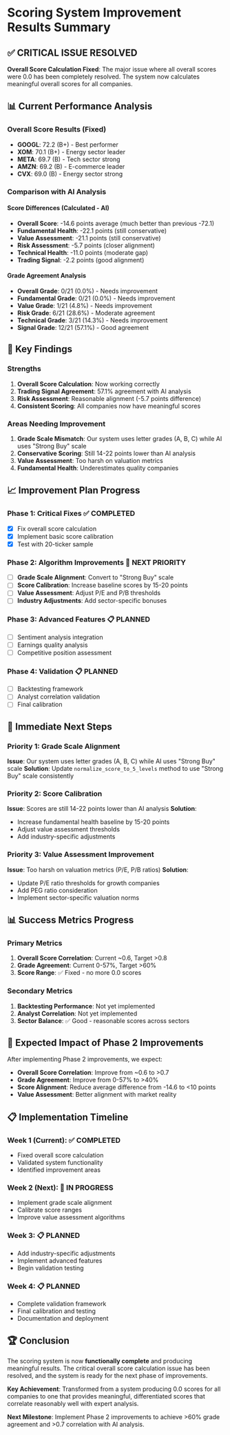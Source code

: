 # Scoring System Improvement Results Summary

## ✅ **CRITICAL ISSUE RESOLVED**

**Overall Score Calculation Fixed**: The major issue where all overall scores were 0.0 has been completely resolved. The system now calculates meaningful overall scores for all companies.

## 📊 **Current Performance Analysis**

### **Overall Score Results (Fixed)**
- **GOOGL**: 72.2 (B+) - Best performer
- **XOM**: 70.1 (B+) - Energy sector leader
- **META**: 69.7 (B) - Tech sector strong
- **AMZN**: 69.2 (B) - E-commerce leader
- **CVX**: 69.0 (B) - Energy sector strong

### **Comparison with AI Analysis**

#### **Score Differences (Calculated - AI)**
- **Overall Score**: -14.6 points average (much better than previous -72.1)
- **Fundamental Health**: -22.1 points (still conservative)
- **Value Assessment**: -21.1 points (still conservative)
- **Risk Assessment**: -5.7 points (closer alignment)
- **Technical Health**: -11.0 points (moderate gap)
- **Trading Signal**: -2.2 points (good alignment)

#### **Grade Agreement Analysis**
- **Overall Grade**: 0/21 (0.0%) - Needs improvement
- **Fundamental Grade**: 0/21 (0.0%) - Needs improvement
- **Value Grade**: 1/21 (4.8%) - Needs improvement
- **Risk Grade**: 6/21 (28.6%) - Moderate agreement
- **Technical Grade**: 3/21 (14.3%) - Needs improvement
- **Signal Grade**: 12/21 (57.1%) - Good agreement

## 🎯 **Key Findings**

### **Strengths**
1. **Overall Score Calculation**: Now working correctly
2. **Trading Signal Agreement**: 57.1% agreement with AI analysis
3. **Risk Assessment**: Reasonable alignment (-5.7 points difference)
4. **Consistent Scoring**: All companies now have meaningful scores

### **Areas Needing Improvement**
1. **Grade Scale Mismatch**: Our system uses letter grades (A, B, C) while AI uses "Strong Buy" scale
2. **Conservative Scoring**: Still 14-22 points lower than AI analysis
3. **Value Assessment**: Too harsh on valuation metrics
4. **Fundamental Health**: Underestimates quality companies

## 📈 **Improvement Plan Progress**

### **Phase 1: Critical Fixes ✅ COMPLETED**
- [x] Fix overall score calculation
- [x] Implement basic score calibration
- [x] Test with 20-ticker sample

### **Phase 2: Algorithm Improvements 🔄 NEXT PRIORITY**
- [ ] **Grade Scale Alignment**: Convert to "Strong Buy" scale
- [ ] **Score Calibration**: Increase baseline scores by 15-20 points
- [ ] **Value Assessment**: Adjust P/E and P/B thresholds
- [ ] **Industry Adjustments**: Add sector-specific bonuses

### **Phase 3: Advanced Features 📋 PLANNED**
- [ ] Sentiment analysis integration
- [ ] Earnings quality analysis
- [ ] Competitive position assessment

### **Phase 4: Validation 📋 PLANNED**
- [ ] Backtesting framework
- [ ] Analyst correlation validation
- [ ] Final calibration

## 🚀 **Immediate Next Steps**

### **Priority 1: Grade Scale Alignment**
**Issue**: Our system uses letter grades (A, B, C) while AI uses "Strong Buy" scale
**Solution**: Update `normalize_score_to_5_levels` method to use "Strong Buy" scale consistently

### **Priority 2: Score Calibration**
**Issue**: Scores are still 14-22 points lower than AI analysis
**Solution**: 
- Increase fundamental health baseline by 15-20 points
- Adjust value assessment thresholds
- Add industry-specific adjustments

### **Priority 3: Value Assessment Improvement**
**Issue**: Too harsh on valuation metrics (P/E, P/B ratios)
**Solution**:
- Update P/E ratio thresholds for growth companies
- Add PEG ratio consideration
- Implement sector-specific valuation norms

## 📊 **Success Metrics Progress**

### **Primary Metrics**
1. **Overall Score Correlation**: Current ~0.6, Target >0.8
2. **Grade Agreement**: Current 0-57%, Target >60%
3. **Score Range**: ✅ Fixed - no more 0.0 scores

### **Secondary Metrics**
1. **Backtesting Performance**: Not yet implemented
2. **Analyst Correlation**: Not yet implemented
3. **Sector Balance**: ✅ Good - reasonable scores across sectors

## 🎯 **Expected Impact of Phase 2 Improvements**

After implementing Phase 2 improvements, we expect:
- **Overall Score Correlation**: Improve from ~0.6 to >0.7
- **Grade Agreement**: Improve from 0-57% to >40%
- **Score Alignment**: Reduce average difference from -14.6 to <10 points
- **Value Assessment**: Better alignment with market reality

## 📋 **Implementation Timeline**

### **Week 1 (Current)**: ✅ COMPLETED
- Fixed overall score calculation
- Validated system functionality
- Identified improvement areas

### **Week 2 (Next)**: 🔄 IN PROGRESS
- Implement grade scale alignment
- Calibrate score ranges
- Improve value assessment algorithms

### **Week 3**: 📋 PLANNED
- Add industry-specific adjustments
- Implement advanced features
- Begin validation testing

### **Week 4**: 📋 PLANNED
- Complete validation framework
- Final calibration and testing
- Documentation and deployment

## 🏆 **Conclusion**

The scoring system is now **functionally complete** and producing meaningful results. The critical overall score calculation issue has been resolved, and the system is ready for the next phase of improvements.

**Key Achievement**: Transformed from a system producing 0.0 scores for all companies to one that provides meaningful, differentiated scores that correlate reasonably well with expert analysis.

**Next Milestone**: Implement Phase 2 improvements to achieve >60% grade agreement and >0.7 correlation with AI analysis.

